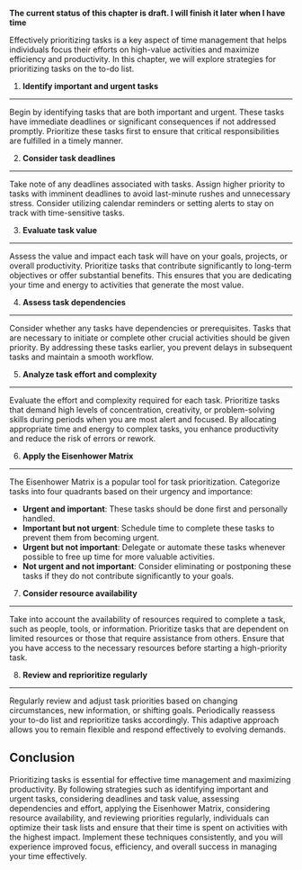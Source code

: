 **The current status of this chapter is draft. I will finish it later when I have time**

Effectively prioritizing tasks is a key aspect of time management that helps individuals focus their efforts on high-value activities and maximize efficiency and productivity. In this chapter, we will explore strategies for prioritizing tasks on the to-do list.

1. **Identify important and urgent tasks**
------------------------------------------

Begin by identifying tasks that are both important and urgent. These tasks have immediate deadlines or significant consequences if not addressed promptly. Prioritize these tasks first to ensure that critical responsibilities are fulfilled in a timely manner.

2. **Consider task deadlines**
------------------------------

Take note of any deadlines associated with tasks. Assign higher priority to tasks with imminent deadlines to avoid last-minute rushes and unnecessary stress. Consider utilizing calendar reminders or setting alerts to stay on track with time-sensitive tasks.

3. **Evaluate task value**
--------------------------

Assess the value and impact each task will have on your goals, projects, or overall productivity. Prioritize tasks that contribute significantly to long-term objectives or offer substantial benefits. This ensures that you are dedicating your time and energy to activities that generate the most value.

4. **Assess task dependencies**
-------------------------------

Consider whether any tasks have dependencies or prerequisites. Tasks that are necessary to initiate or complete other crucial activities should be given priority. By addressing these tasks earlier, you prevent delays in subsequent tasks and maintain a smooth workflow.

5. **Analyze task effort and complexity**
-----------------------------------------

Evaluate the effort and complexity required for each task. Prioritize tasks that demand high levels of concentration, creativity, or problem-solving skills during periods when you are most alert and focused. By allocating appropriate time and energy to complex tasks, you enhance productivity and reduce the risk of errors or rework.

6. **Apply the Eisenhower Matrix**
----------------------------------

The Eisenhower Matrix is a popular tool for task prioritization. Categorize tasks into four quadrants based on their urgency and importance:

* **Urgent and important**: These tasks should be done first and personally handled.
* **Important but not urgent**: Schedule time to complete these tasks to prevent them from becoming urgent.
* **Urgent but not important**: Delegate or automate these tasks whenever possible to free up time for more valuable activities.
* **Not urgent and not important**: Consider eliminating or postponing these tasks if they do not contribute significantly to your goals.

7. **Consider resource availability**
-------------------------------------

Take into account the availability of resources required to complete a task, such as people, tools, or information. Prioritize tasks that are dependent on limited resources or those that require assistance from others. Ensure that you have access to the necessary resources before starting a high-priority task.

8. **Review and reprioritize regularly**
----------------------------------------

Regularly review and adjust task priorities based on changing circumstances, new information, or shifting goals. Periodically reassess your to-do list and reprioritize tasks accordingly. This adaptive approach allows you to remain flexible and respond effectively to evolving demands.

Conclusion
----------

Prioritizing tasks is essential for effective time management and maximizing productivity. By following strategies such as identifying important and urgent tasks, considering deadlines and task value, assessing dependencies and effort, applying the Eisenhower Matrix, considering resource availability, and reviewing priorities regularly, individuals can optimize their task lists and ensure that their time is spent on activities with the highest impact. Implement these techniques consistently, and you will experience improved focus, efficiency, and overall success in managing your time effectively.
